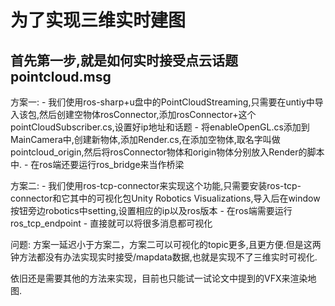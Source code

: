 # 为了实现三维实时建图

## 首先第一步,就是如何实时接受点云话题pointcloud.msg

方案一:
    - 我们使用ros-sharp+u盘中的PointCloudStreaming,只需要在untiy中导入该包,然后创建空物体rosConnector,添加rosConnector+这个pointCloudSubscriber.cs,设置好ip地址和话题
    - 将enableOpenGL.cs添加到MainCamera中,创建新物体,添加Render.cs,在添加空物体,取名字叫做pointcloud_origin,然后将rosConnector物体和origin物体分别放入Render的脚本中.
    - 在ros端还要运行ros_bridge来当作桥梁

方案二:
    - 我们使用ros-tcp-connector来实现这个功能,只需要安装ros-tcp-connector和它其中的可视化包Unity Robotics Visualizations,导入后在window按钮旁边robotics中setting,设置相应的ip以及ros版本
    - 在ros端需要运行ros_tcp_endpoint 
    - 直接就可以将很多消息都可视化


问题: 方案一延迟小于方案二，方案二可以可视化的topic更多,且更方便.但是这两钟方法都没有办法实现实时接受/mapdata数据,也就是实现不了三维实时可视化.

依旧还是需要其他的方法来实现，目前也只能试一试论文中提到的VFX来渲染地图.
